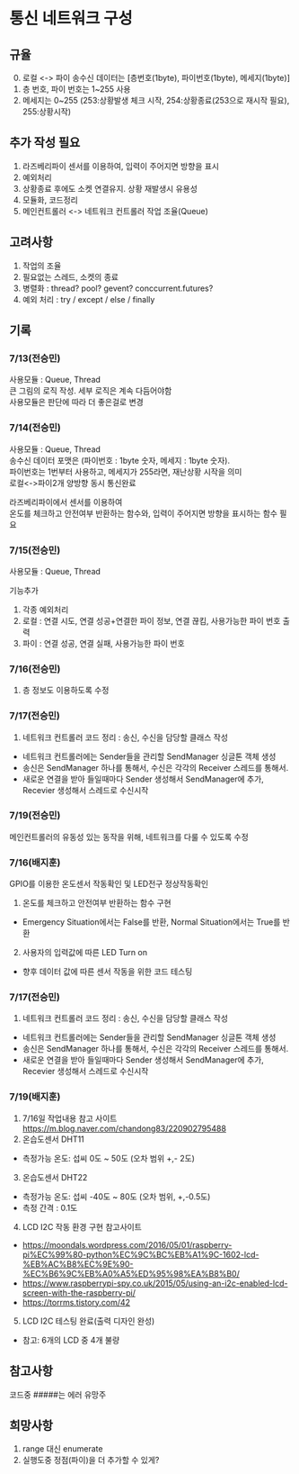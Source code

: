 통신 네트워크 구성
===
규율
---
0. 로컬 <-> 파이 송수신 데이터는 [층번호(1byte), 파이번호(1byte), 메세지(1byte)]
1. 층 번호, 파이 번호는 1~255 사용
2. 메세지는 0~255 (253:상황발생 체크 시작, 254:상황종료(253으로 재시작 필요), 255:상황시작)

추가 작성 필요
---
1. 라즈베리파이 센서를 이용하여, 입력이 주어지면 방향을 표시
2. 예외처리
3. 상황종료 후에도 소켓 연결유지. 상황 재발생시 유용성
4. 모듈화, 코드정리
5. 메인컨트롤러 <-> 네트워크 컨트롤러 작업 조율(Queue)

고려사항
---
1. 작업의 조율
2. 필요없는 스레드, 소켓의 종료
3. 병렬화 : thread? pool? gevent? conccurrent.futures?
4. 예외 처리 : try / except / else / finally

기록
---

### 7/13(전승민)
사용모듈 : Queue, Thread  
큰 그림의 로직 작성. 세부 로직은 계속 다듬어야함  
사용모듈은 판단에 따라 더 좋은걸로 변경

### 7/14(전승민)
사용모듈 : Queue, Thread  
송수신 데이터 포맷은 (파이번호 : 1byte 숫자, 메세지 : 1byte 숫자).  
파이번호는 1번부터 사용하고, 메세지가 255라면, 재난상황 시작을 의미  
로컬<->파이2개 양방향 동시 통신완료

라즈베리파이에서 센서를 이용하여  
온도를 체크하고 안전여부 반환하는 함수와, 입력이 주어지면 방향을 표시하는 함수 필요 

### 7/15(전승민)
사용모듈 : Queue, Thread  

기능추가  
1. 각종 예외처리
2. 로컬 : 연결 시도, 연결 성공+연결한 파이 정보, 연결 끊킴, 사용가능한 파이 번호 출력
3. 파이 : 연결 성공, 연결 실패, 사용가능한 파이 번호

### 7/16(전승민)
1. 층 정보도 이용하도록 수정

### 7/17(전승민)
1. 네트워크 컨트롤러 코드 정리 : 송신, 수신을 담당할 클래스 작성
 - 네트워크 컨트롤러에는 Sender들을 관리할 SendManager 싱글톤 객체 생성  
 - 송신은 SendManager 하나를 통해서, 수신은 각각의 Receiver 스레드를 통해서.
 - 새로운 연결을 받아 들일때마다 Sender 생성해서 SendManager에 추가, Recevier 생성해서 스레드로 수신시작

### 7/19(전승민)
메인컨트롤러의 유동성 있는 동작을 위해, 네트워크를 다룰 수 있도록 수정

### 7/16(배지훈)
GPIO를 이용한 온도센서 작동확인 및 LED전구 정상작동확인
1. 온도를 체크하고 안전여부 반환하는 함수 구현
- Emergency Situation에서는 False를 반환, Normal Situation에서는 True를 반환
2. 사용자의 입력값에 따른 LED Turn on 
- 향후 데이터 값에 따른 센서 작동을 위한 코드 테스팅

### 7/17(전승민)
1. 네트워크 컨트롤러 코드 정리 : 송신, 수신을 담당할 클래스 작성
 - 네트워크 컨트롤러에는 Sender들을 관리할 SendManager 싱글톤 객체 생성  
 - 송신은 SendManager 하나를 통해서, 수신은 각각의 Receiver 스레드를 통해서.
 - 새로운 연결을 받아 들일때마다 Sender 생성해서 SendManager에 추가, Recevier 생성해서 스레드로 수신시작

### 7/19(배지훈)
1. 7/16일 작업내용 참고 사이트 https://m.blog.naver.com/chandong83/220902795488
2. 온습도센서 DHT11 
- 측정가능 온도: 섭씨 0도 ~ 50도 (오차 범위 +,- 2도)
3. 온습도센서 DHT22
- 측정가능 온도: 섭씨 -40도 ~ 80도 (오차 범위, +,-0.5도)
- 측정 간격 : 0.1도
4. LCD I2C 작동 환경 구현 참고사이트
- https://moondals.wordpress.com/2016/05/01/raspberry-pi%EC%99%80-python%EC%9C%BC%EB%A1%9C-1602-lcd-%EB%AC%B8%EC%9E%90-%EC%B6%9C%EB%A0%A5%ED%95%98%EA%B8%B0/
- https://www.raspberrypi-spy.co.uk/2015/05/using-an-i2c-enabled-lcd-screen-with-the-raspberry-pi/
- https://torrms.tistory.com/42
5. LCD I2C 테스팅 완료(출력 디자인 완성)
- 참고: 6개의 LCD 중 4개 불량

참고사항
---
코드중 #####는 에러 유망주

희망사항
---
1. range 대신 enumerate
2. 실행도중 정점(파이)을 더 추가할 수 있게?
